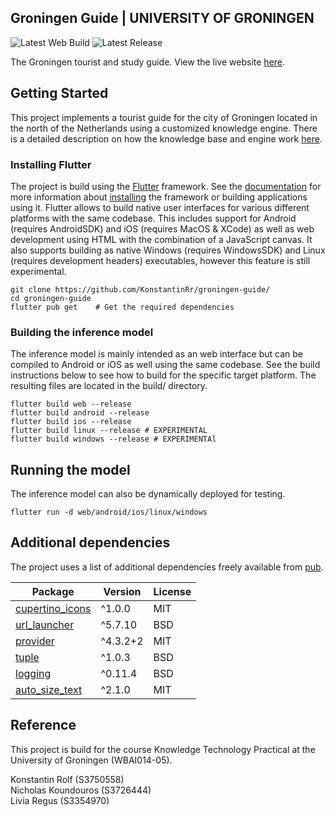 ## Groningen Guide | UNIVERSITY OF GRONINGEN

![Latest Web Build](https://github.com/KonstantinRr/groningen-guide/workflows/build_web/badge.svg)
![Latest Release](https://github.com/KonstantinRr/groningen-guide/workflows/deploy/badge.svg)

The Groningen tourist and study guide.
View the live website [here](https://studyguide.esync.dev).

## Getting Started
This project implements a tourist guide for the city of Groningen located in the north of the Netherlands using a customized knowledge engine. There is a detailed description on how the knowledge base and engine work [here](knowledgebase.md).

### Installing Flutter
The project is build using the [Flutter](https://flutter.dev/) framework. See the [documentation](https://flutter.dev/docs) for more information about [installing](https://flutter.dev/docs/get-started/install) the framework or building applications using it. Flutter allows to build native user interfaces for various different platforms with the same codebase. This includes support for Android (requires AndroidSDK) and iOS (requires MacOS & XCode) as well as web development using HTML with the combination of a JavaScript canvas. It also supports building as native Windows (requires WindowsSDK) and Linux (requires development headers)  executables, however this feature is still experimental.

```
git clone https://github.com/KonstantinRr/groningen-guide/
cd groningen-guide
flutter pub get    # Get the required dependencies
```


### Building the inference model
The inference model is mainly intended as an web interface but can be compiled to Android or iOS as well using the same codebase. See the build instructions below to see how to build for the specific target platform. The resulting files are located in the build/ directory.

```
flutter build web --release
flutter build android --release
flutter build ios --release
flutter build linux --release # EXPERIMENTAL
flutter build windows --release # EXPERIMENTAl
```

## Running the model
The inference model can also be dynamically deployed for testing.

```
flutter run -d web/android/ios/linux/windows
```

## Additional dependencies
The project uses a list of additional dependencies freely available from [pub](https://pub.dev/).

| Package | Version | License |
| ------- | ------- | ------- |
| [cupertino_icons](https://pub.dev/packages/cupertino_icons) | ^1.0.0 | MIT |
| [url_launcher](https://pub.dev/packages/url_launcher) | ^5.7.10 | BSD |
| [provider](https://pub.dev/packages/provider) | ^4.3.2+2 | MIT |
| [tuple](https://pub.dev/packages/tuple/) | ^1.0.3 | BSD |
| [logging](https://pub.dev/packages/logging) | ^0.11.4 | BSD |
| [auto_size_text](https://pub.dev/packages/auto_size_text) | ^2.1.0 | MIT |

## Reference
This project is build for the course Knowledge Technology Practical at the University of Groningen (WBAI014-05).

Konstantin Rolf (S3750558)<br/>
Nicholas Koundouros (S3726444)<br/>
Livia Regus (S3354970)
